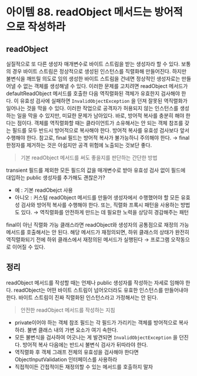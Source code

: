 # 아이템 88. readObject 메서드는 방어적으로 작성하라

## readObject

실질적으로 또 다른 생성자
매개변수로 바이트 스트림을 받는 생성자라 할 수 있다.
보통의 경우 바이트 스트림은 정상적으로 생성된 인스턴스를 직렬화해 만들어진다.
하지만 불변식을 깨뜨릴 의도로 임의 생성한 바이트 스트림을 건네면 정상적인 생성자로는 만들어낼 수 없는 객체를 생성해낼 수 있다.
이러한 문제를 고치려면 readObject 메서드가 defaultReadObject 메서드를 호출한 다음 역직렬화된 객체가 유효한지 검사해야 한다.
이 유효성 검사에 실패하면 `InvalidObjectException` 을 던져 잘못된 역직렬화가 일어나는 것을 막을 수 있다.
이러한 작업으로 공격자가 허용되지 않는 인스턴스를 생성하는 일을 막을 수 있지만, 미묘한 문제가 남아있다.
바로, 방어적 복사를 충분히 해야 한다는 점이다.
객체를 역직렬화할 때는 클라이언트가 소유해서는 안 되는 객체 참조를 갖는 필드를 모두 반드시 방어적으로 복사해야 한다.
방어적 복사를 유효성 검사보다 앞서 수행해야 한다.
참고로, final 필드는 방어적 복사가 불가능하니 주의해야 한다.
→ final 한정자를 제거하는 것은 아쉽지만 공격 위험에 노출되는 것보단 좋다.

> 기본 readObject 메서드를 써도 좋을지를 판단하는 간단한 방법

transient 필드를 제외한 모든 필드의 값을 매개변수로 받아 유효성 검사 없이 필드에 대입하는 public 생성자를 추가해도 괜찮은가?

- 예 : 기본 readObejct 사용
- 아니오 : 커스텀 readObject 메서드를 만들어 생성자에서 수행했어야 할 모든 유효성 검사와 방어적 복사를 수행해야 한다.
  또는, 직렬화 프록시 패턴을 사용하는 방법도 있다. → 역직렬화를 안전하게 만드는 데 필요한 노력을 상당히 경감해주는 패턴

final이 아닌 직렬화 가능 클래스라면 readObject와 생성자의 공통점으로 재정의 가능 메서드를 호출해서는 안 된다.
해당 메서드가 재정의되면, 하위 클래스의 상태가 완전히 역직렬화되기 전에 하위 클래스에서 재정의된 메서드가 실행된다
→ 프로그램 오작동으로 이어질 수 있다.

## 정리

readObject 메서드를 작성할 때는 언제나 public 생성자를 작성하는 자세로 임해야 한다.
readObject는 어떤 바이트 스트림이 넘어오더라도 유효한 인스턴스를 만들어내야 한다.
바이트 스트림이 진짜 직렬화된 인스턴스라고 가정해서는 안 된다.

> 안전한 readObject 메서드를 작성하는 지침

- private이어야 하는 객체 참조 필드는 각 필드가 가리키는 객체를 방어적으로 복사하라. 불변 클래스 내의 가변 요소가 여기 속한다.
- 모든 불변식을 검사하여 어긋나는 게 발견되면 `InvalidObjectException` 을 던진다. 방어적 복사 다음에는 반드시 불변식 검사가 뒤따라야 한다.
- 역직렬화 후 객체 그래프 전체의 유효성을 검사해야 한다면 ObjectInputValidation 인터페이스를 사용하라
- 직접적이든 간접적이든 재정의할 수 있는 메서드를 호출하지 말자
